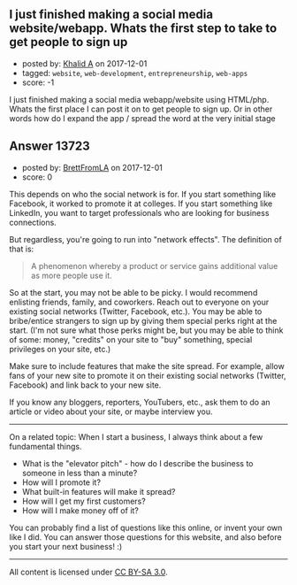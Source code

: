 ## I just finished making a social media website/webapp. Whats the first step to take to get people to sign up

- posted by: [Khalid A](https://stackexchange.com/users/12406057/khalid-a) on 2017-12-01
- tagged: `website`, `web-development`, `entrepreneurship`, `web-apps`
- score: -1

I just finished making a social media webapp/website using HTML/php. Whats the first place I can post it on to get people to sign up. Or in other words how do I expand the app / spread the word at the very initial stage 


## Answer 13723

- posted by: [BrettFromLA](https://stackexchange.com/users/2813127/brettfromla) on 2017-12-01
- score: 0

This depends on who the social network is for. If you start something like Facebook, it worked to promote it at colleges. If you start something like LinkedIn, you want to target professionals who are looking for business connections.

But regardless, you're going to run into "network effects".  The definition of that is:

> A phenomenon whereby a product or service gains additional value as more people use it.

So at the start, you may not be able to be picky. I would recommend enlisting friends, family, and coworkers. Reach out to everyone on your existing social networks (Twitter, Facebook, etc.). You may be able to bribe/entice strangers to sign up by giving them special perks right at the start. (I'm not sure what those perks might be, but you may be able to think of some:  money, "credits" on your site to "buy" something, special privileges on your site, etc.)

Make sure to include features that make the site spread.  For example, allow fans of your new site to promote it on their existing social networks (Twitter, Facebook) and link back to your new site.

If you know any bloggers, reporters, YouTubers, etc., ask them to do an article or video about your site, or maybe interview you.

-----------------

On a related topic: When I start a business, I always think about a few fundamental things.

 - What is the "elevator pitch" - how do I describe the business to someone in less than a minute?
 - How will I promote it?
 - What built-in features will make it spread?
 - How will I get my first customers?
 - How will I make money off of it?

You can probably find a list of questions like this online, or invent your own like I did. You can answer those questions for this website, and also before you start your next business! :)



---

All content is licensed under [CC BY-SA 3.0](https://creativecommons.org/licenses/by-sa/3.0/).
